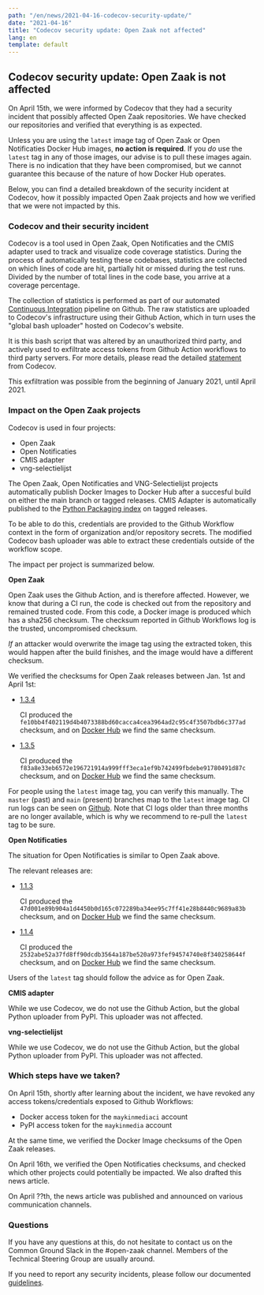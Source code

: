 ```yaml
---
path: "/en/news/2021-04-16-codecov-security-update/"
date: "2021-04-16"
title: "Codecov security update: Open Zaak not affected"
lang: en
template: default
---
```


## Codecov security update: Open Zaak is not affected

On April 15th, we were informed by Codecov that they had a security incident that
possibly affected Open Zaak repositories. We have checked our repositories and verified
that everything is as expected.

Unless you are using the `latest` image tag of Open Zaak
or Open Notificaties Docker Hub images, **no action is required**. If you _do_ use the `latest` 
tag in any of those images, our advise is to pull these images again. There is no indication 
that they have been compromised, but we cannot
guarantee this because of the nature of how Docker Hub operates.

Below, you can find a detailed breakdown of the security incident at Codecov, how it
possibly impacted Open Zaak projects and how we verified that we were not impacted by
this.

### Codecov and their security incident

Codecov is a tool used in Open Zaak, Open Notificaties and the CMIS adapter used to
track and visualize code coverage statistics. During the process of automatically
testing these codebases, statistics are collected on which lines of code are hit,
partially hit or missed during the test runs. Divided by the number of total lines in
the code base, you arrive at a coverage percentage.

The collection of statistics is performed as part of our automated
[Continuous Integration](https://github.com/open-zaak/open-zaak/blob/main/.github/workflows/ci.yml)
pipeline on Github. The raw statistics are uploaded to Codecov's infrastructure using
their Github Action, which in turn uses the "global bash uploader" hosted on Codecov's
website.

It is this bash script that was altered by an unauthorized third party, and actively
used to exfiltrate access tokens from Github Action workflows to third party servers.
For more details, please read the detailed
[statement](https://about.codecov.io/security-update/) from Codecov.

This exfiltration was possible from the beginning of January 2021, until April 2021.

### Impact on the Open Zaak projects

Codecov is used in four projects:

* Open Zaak
* Open Notificaties
* CMIS adapter
* vng-selectielijst

The Open Zaak, Open Notificaties and VNG-Selectielijst projects automatically publish
Docker Images to Docker Hub after a succesful build on either the main branch or tagged
releases. CMIS Adapter is automatically published to the
[Python Packaging index](http://pypi.org/) on tagged releases.

To be able to do this, credentials are provided to the Github Workflow context in the
form of organization and/or repository secrets. The modified Codecov bash uploader
was able to extract these credentials outside of the workflow scope.

The impact per project is summarized below.

**Open Zaak**

Open Zaak uses the Github Action, and is therefore affected. However, we know that
during a CI run, the code is checked out from the repository and remained trusted code.
From this code, a Docker image is produced which has a sha256 checksum. The checksum
reported in Github Workflows log is the trusted, uncompromised checksum.

_If_ an attacker would overwrite the image tag using the extracted token, this would
happen after the build finishes, and the image would have a different checksum.

We verified the checksums for Open Zaak releases between Jan. 1st and April 1st:

* [1.3.4](https://github.com/open-zaak/open-zaak/runs/1838882241?check_suite_focus=true)

  CI produced the `fe10bb4f402119d4b4073388bd60cacca4cea3964ad2c95c4f3507bdb6c377ad` checksum,
  and on [Docker Hub](https://hub.docker.com/layers/openzaak/open-zaak/1.3.4/images/sha256-fe10bb4f402119d4b4073388bd60cacca4cea3964ad2c95c4f3507bdb6c377ad?context=repo) we find
  the same checksum.

* [1.3.5](https://github.com/open-zaak/open-zaak/runs/2194702452?check_suite_focus=true)

  CI produced the `f83a8e33eb6572e196721914a999fff3eca1ef9b742499fbdebe91780491d87c` checksum,
  and on [Docker Hub](https://hub.docker.com/layers/openzaak/open-zaak/1.3.5/images/sha256-f83a8e33eb6572e196721914a999fff3eca1ef9b742499fbdebe91780491d87c?context=repo) we find
  the same checksum.

For people using the `latest` image tag, you can verify this manually. The `master` (past)
and `main` (present) branches map to the `latest` image tag. CI run logs can be seen
on [Github](https://github.com/open-zaak/open-zaak/actions?query=branch%3Amain). Note
that CI logs older than three months are no longer available, which is why we recommend
to re-pull the `latest` tag to be sure.

**Open Notificaties**

The situation for Open Notificaties is similar to Open Zaak above.

The relevant releases are:

* [1.1.3](https://github.com/open-zaak/open-notificaties/runs/2131685805?check_suite_focus=true)

  CI produced the `47d001e89b904a1d4450b0d165c072289ba34ee95c7ff41e28b8440c9689a83b`
  checksum, and on [Docker Hub](https://hub.docker.com/layers/openzaak/open-notificaties/1.1.3/images/sha256-47d001e89b904a1d4450b0d165c072289ba34ee95c7ff41e28b8440c9689a83b?context=repo)
  we find the same checksum.

* [1.1.4](https://github.com/open-zaak/open-notificaties/runs/2194513677?check_suite_focus=true)

  CI produced the `2532abe52a37fd8ff90dcdb3564a187be520a973fef94574740e8f340258644f`
  checksum, and on [Docker Hub](https://hub.docker.com/layers/openzaak/open-notificaties/1.1.4/images/sha256-2532abe52a37fd8ff90dcdb3564a187be520a973fef94574740e8f340258644f?context=repo)
  we find the same checksum.

Users of the `latest` tag should follow the advice as for Open Zaak.

**CMIS adapter**

While we use Codecov, we do not use the Github Action, but the global Python uploader
from PyPI. This uploader was not affected.

**vng-selectielijst**

While we use Codecov, we do not use the Github Action, but the global Python uploader
from PyPI. This uploader was not affected.

### Which steps have we taken?

On April 15th, shortly after learning about the incident, we have revoked any access
tokens/credentials exposed to Github Workflows:

* Docker access token for the `maykinmediaci` account
* PyPI access token for the `maykinmedia` account

At the same time, we verified the Docker Image checksums of the Open Zaak releases.

On April 16th, we verified the Open Notificaties checksums, and checked which other
projects could potentially be impacted. We also drafted this news article.

On April ??th, the news article was published and announced on various communication
channels.

### Questions

If you have any questions at this, do not hesitate to contact us on the Common Ground
Slack in the #open-zaak channel. Members of the Technical Steering Group are usually
around.

If you need to report any security incidents, please follow our documented
[guidelines](https://open-zaak.readthedocs.io/en/stable/support/security.html#reporting-security-issues).
